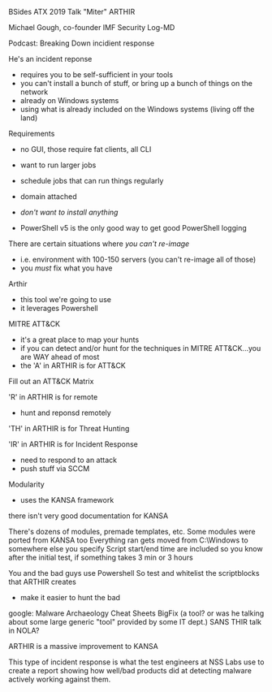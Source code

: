 BSides ATX 2019 Talk
"Miter"
ARTHIR

Michael Gough, co-founder
IMF Security
Log-MD

Podcast: Breaking Down incidient response


He's an incident reponse
- requires you to be self-sufficient in your tools
- you can't install a bunch of stuff, or bring up a bunch of things on the network
- already on Windows systems
- using what is already included on the Windows systems (living off the land)

Requirements
- no GUI, those require fat clients, all CLI
- want to run larger jobs
- schedule jobs that can run things regularly

- domain attached
- *don't want to install anything*
- PowerShell v5 is the only good way to get good PowerShell logging

There are certain situations where *you can't re-image*
- i.e. environment with 100-150 servers (you can't re-image all of those)
- you *must* fix what you have

Arthir
- this tool we're going to use
- it leverages Powershell

MITRE ATT&CK
- it's a great place to map your hunts
- if you can detect and/or hunt for the techniques in MITRE ATT&CK...you are WAY ahead of most
- the 'A' in ARTHIR is for ATT&CK

Fill out an ATT&CK Matrix

'R' in ARTHIR is for remote
- hunt and reponsd remotely

'TH' in ARTHIR is for Threat Hunting

'IR' in ARTHIR is for Incident Response
- need to respond to an attack
- push stuff via SCCM

Modularity
- uses the KANSA framework

there isn't very good documentation for KANSA

There's dozens of modules, premade templates, etc.
Some modules were ported from KANSA too
Everything ran gets moved from C:\Windows to somewhere else you specify
Script start/end time are included so you know after the initial test, if something takes 3 min or 3 hours

You and the bad guys use Powershell
So test and whitelist the scriptblocks that ARTHIR creates
- make it easier to hunt the bad




google:
Malware Archaeology Cheat Sheets
BigFix (a tool? or was he talking about some large generic "tool" provided by some IT dept.)
SANS THIR talk in NOLA?

ARTHIR is a massive improvement to KANSA


This type of incident response is what the test engineers at NSS Labs use to create a report
showing how well/bad products did at detecting malware actively working against them.